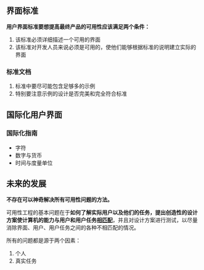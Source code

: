 ## 界面标准



**用户界面标准要想提高最终产品的可用性应该满足两个条件：**

1. 该标准必须详细描述一个可用的界面
2. 该标准对开发人员来说必须是可用的，使他们能够根据标准的说明建立实际的界面



### 标准文档

1. 标准中要尽可能包含足够多的示例
2. 特别要注意示例的设计是否完美和完全符合标准



## 国际化用户界面

### 国际化指南

- 字符
- 数字与货币
- 时间与度量单位



## 未来的发展

**不存在可以神奇解决所有可用性问题的方法。**

<div class="frame">可用性工程的基本问题在于<b>如何了解实际用户以及他们的任务，提出创造性的设计方案使计算机的能力与用户和用户任务<u>相匹配</u></b>，并且对设计方案进行测试，以尽量消除界面、用户、用户任务之间的各种不相匹配的情况。</div>

所有的问题都是源于两个因素：

1. 个人
2. 真实任务